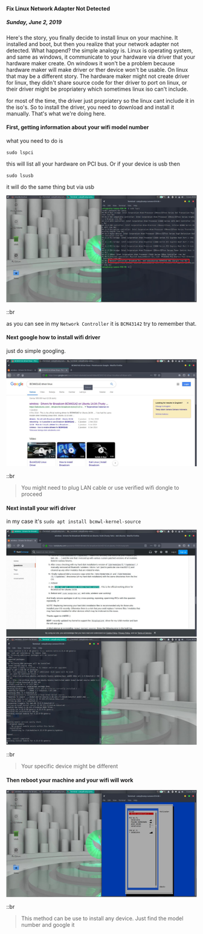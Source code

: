 #### Fix Linux Network Adapter Not Detected
##### *Sunday, June 2, 2019*
Here's the story, you finally decide to install linux on your machine. 
It installed and boot, but then you realize that your network adapter not detected. 
What happend? the simple analogy is. Linux is operating system, and same as windows, 
it communicate to your hardware via driver that your hardware maker create. On windows 
it won't be a problem because hardware maker will make driver or ther device won't be 
usable. On linux that may be a different story. The hardware maker might not create 
driver for linux, they didn't share source code for ther driver to port on linux, or 
their driver might be propriatery which sometimes linux iso can't include.

for most of the time, the driver just propriatery so the linux cant include it in 
the iso's. So to install the driver, you need to download and install it manually. 
That's what we're doing here.

#### First, getting information about your wifi model number
what you need to do is
```
sudo lspci
```
this will list all your hardware on PCI bus. Or if your device is usb then
```
sudo lsusb
```
it will do the same thing but via usb

![img](./posts/2019-06-12-fix-network-adapter-not-detected/1.jpg)

::br

as you can see in my `Network Controller` it is `BCM43142` try to remember that.

#### Next google how to install wifi driver
just do simple googling.

![img](./posts/2019-06-12-fix-network-adapter-not-detected/2.jpg)

::br

> You might need to plug LAN cable or use verified wifi dongle to proceed

#### Next install your wifi driver
in my case it's `sudo apt install bcmwl-kernel-source`

![img](./posts/2019-06-12-fix-network-adapter-not-detected/3.jpg)
![img](./posts/2019-06-12-fix-network-adapter-not-detected/4.jpg)

::br

> Your specific device might be different

#### Then reboot your machine and your wifi will work
![img](./posts/2019-06-12-fix-network-adapter-not-detected/5.jpg)

::br

> This method can be use to install any device. Just find the model number and google it